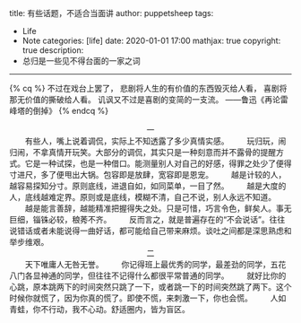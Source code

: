 title: 有些话题，不适合当面讲
author: puppetsheep
tags:
  - Life
  - Note
categories: [life]
date: 2020-01-01 17:00
mathjax: true
copyright: true
description:
 - 总归是一些见不得台面的一家之词
---
{% cq %}
不过在戏台上罢了，
悲剧将人生的有价值的东西毁灭给人看，
喜剧将那无价值的撕破给人看。
讥讽又不过是喜剧的变简的一支流。
          ——鲁迅《再论雷峰塔的倒掉》
{% endcq %}
<!-- more -->
<center>一</center>
&emsp;&emsp;有些人，嘴上说着调侃，实际上不知透露了多少真情实感。
&emsp;&emsp;玩归玩，闹归闹，不拿真情开玩笑。大部分的调侃，其实只是一种刻意而并不露骨的提醒方式。它是一种试探，也是一种借口。能测量别人对自己的好感，得罪之处少了便得寸进尺，多了便甩出大锅。包容即是放肆，宽容即是恩宠。
&emsp;&emsp;越是计较的人，越容易探知分寸。原则底线，进退自如，如同菜单，一目了然。
&emsp;&emsp;越是大度的人，底线越难定界。原则或是底线，模糊不清，自己不说，别人永远不知道。
&emsp;&emsp;越是能言善辞，越能精准把握得失之处。只是可惜，巧言令色，鲜矣人。事无巨细，锱铢必较，稂莠不齐。
&emsp;&emsp;反而言之，就是普遍存在的“不会说话”。往往说错话或者未能说得一曲好话，都可能给自己带来麻烦。谈吐之间都是深思熟虑和举步维艰。
<center>二</center>
&emsp;&emsp;天下唯庸人无咎无誉。
&emsp;&emsp;你记得班上最优秀的同学，最差劲的同学，五花八门各显神通的同学，但往往不记得什么都很平常普通的同学。
&emsp;&emsp;就好比你的心跳，原本跳两下的时间突然只跳了一下，或者跳一下的时间突然跳了两下。这个时候你就慌了，因为你真的慌了。即使不慌，来刺激一下，你也会慌。
&emsp;&emsp;人如青蛙，你不行动，我不心动。舒适圈内，皆为盲区。


